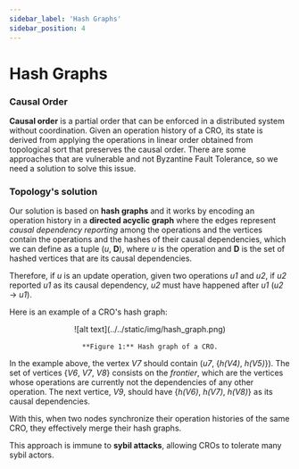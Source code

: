 ```yaml
---
sidebar_label: 'Hash Graphs'
sidebar_position: 4
---
```


# Hash Graphs

### Causal Order

**Causal order** is a partial order that can be enforced in a distributed system without coordination. Given an operation history of a CRO, its state is derived from applying the operations in linear order obtained from topological sort that preserves the causal order. There are some approaches that are vulnerable and not Byzantine Fault Tolerance, so we need a solution to solve this issue.

### Topology's solution

Our solution is based on **hash graphs** and it works by encoding an operation history in a **directed acyclic graph** where the edges represent *causal dependency reporting* among the operations and the vertices contain the operations and the hashes of their causal dependencies, which we can define as a tuple (*u*, **D**), where *u* is the operation and **D** is the set of hashed vertices that are its causal dependencies.

Therefore, if *u* is an update operation, given two operations *u1* and *u2*, if *u2* reported *u1* as its causal dependency, *u2* must have happened after *u1* (*u2* &rarr; *u1*).

Here is an example of a CRO's hash graph:

<div align="center">
    ![alt text](../../static/img/hash_graph.png)

    **Figure 1:** Hash graph of a CRO.
</div>


In the example above, the vertex *V7* should contain (*u7*, \{*h(V4)*, *h(V5)*}). The set of vertices \{*V6*, *V7*, *V8*} consists on the *frontier*, which are the vertices whose operations are currently not the dependencies of any other operation. The next vertice, *V9*, should have \{*h(V6)*, *h(V7)*, *h(V8)*} as its causal dependencies.

With this, when two nodes synchronize their operation histories of the same CRO, they effectively merge their hash graphs.

This approach is immune to **sybil attacks**, allowing CROs to tolerate many sybil actors.